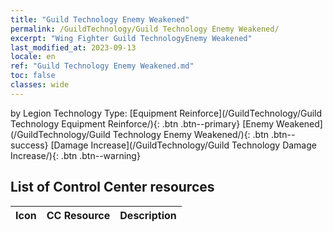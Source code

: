 ```yaml
---
title: "Guild Technology Enemy Weakened"
permalink: /GuildTechnology/Guild Technology Enemy Weakened/
excerpt: "Wing Fighter Guild TechnologyEnemy Weakened"
last_modified_at: 2023-09-13
locale: en
ref: "Guild Technology Enemy Weakened.md"
toc: false
classes: wide
---
```


  by Legion Technology Type:  [Equipment Reinforce](/GuildTechnology/Guild Technology Equipment Reinforce/){: .btn .btn--primary}   [Enemy Weakened](/GuildTechnology/Guild Technology Enemy Weakened/){: .btn .btn--success}   [Damage Increase](/GuildTechnology/Guild Technology Damage Increase/){: .btn .btn--warning} 

## List of Control Center resources

  |   Icon |      CC Resource        |   Description   |
  |:------:|:---------------:|:---------------:|
